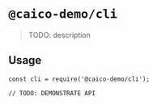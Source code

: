 # `@caico-demo/cli`

> TODO: description

## Usage

```
const cli = require('@caico-demo/cli');

// TODO: DEMONSTRATE API
```
